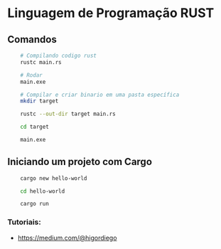 # Linguagem de Programação RUST

## Comandos

```bash
    # Compilando codigo rust
    rustc main.rs

    # Rodar
    main.exe

    # Compilar e criar binario em uma pasta específica
    mkdir target

    rustc --out-dir target main.rs

    cd target

    main.exe
```

## Iniciando um projeto com Cargo

```bash
    cargo new hello-world

    cd hello-world

    cargo run
```


### Tutoriais:

- https://medium.com/@higordiego